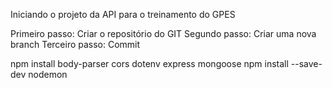 Iniciando o projeto da API para o treinamento do GPES

Primeiro passo: Criar o repositório do GIT
Segundo passo: Criar uma nova branch
Terceiro passo: Commit

npm install body-parser cors dotenv express mongoose
npm install --save-dev nodemon